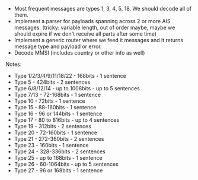 - Most frequent messages are types 1, 3, 4, 5, 18. We should decode all of them.
- Implement a parser for payloads spanning across 2 or more AIS messages. (tricky: variable length, out of order maybe, maybe we should expire if we don't receive all parts after some time)
- Implement a generic router where we feed it messages and it returns message type and payload or error.
- Decode MMSI (includes country or other info as well)

Notes:
- Type 1/2/3/4/9/11/18/22 -        168bits -       1 sentence
- Type 5                  -        424bits -       2 sentences
- Type 6/8/12/14          - up to 1008bits - up to 5 sentences
- Type 7/13               -     72-168bits -       1 sentence
- Type 10                 -         72bits -       1 sentence
- Type 15                 -     88-160bits -       1 sentence
- Type 16                 -  96 or 144bits -       1 sentence
- Type 17                 -  80 to 816bits - up to 4 sentences
- Type 19                 -        312bits -       2 sentences
- Type 20                 -     72-160bits -       1 sentence
- Type 21                 -    272-360bits -       2 sentences
- Type 23                 -        160bits -       1 sentence
- Type 24                 -    328-336bits -       2 sentences
- Type 25                 -  up to 168bits -       1 sentence
- Type 26                 -    60-1064bits - up to 5 sentences
- Type 27                 -  96 or 168bits -       1 sentence
